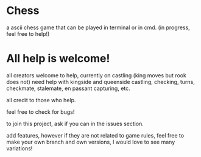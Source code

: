 # Chess
a ascii chess game that can be played in terminal or in cmd. (in progress, feel free to help!)


# All help is welcome!

all creators welcome to help, currently on castling (king moves but rook does not)
need help with kingside and queenside castling, checking, turns, checkmate, stalemate, en passant capturing, etc.

all credit to those who help.

feel free to check for bugs!

to join this project, ask if you can in the issues section.

add features, however if they are not related to game rules, feel free to make your own branch and own versions, I would love to see many variations!
